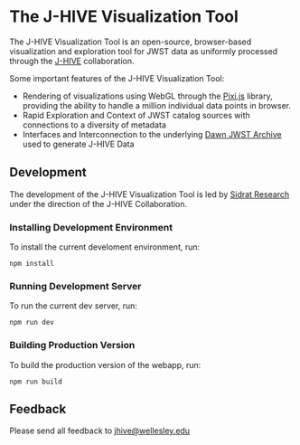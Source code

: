 # The J-HIVE Visualization Tool

The J-HIVE Visualization Tool is an open-source, browser-based visualization and exploration tool for JWST data as uniformly processed through the [J-HIVE](https://www.j-hive.org/) collaboration.

Some important features of the J-HIVE Visualization Tool:

- Rendering of visualizations using WebGL through the [Pixi.js](https://pixijs.com/) library, providing the ability to handle a million individual data points in browser.
- Rapid Exploration and Context of JWST catalog sources with connections to a diversity of metadata
- Interfaces and Interconnection to the underlying [Dawn JWST Archive](https://dawn-cph.github.io/) used to generate J-HIVE Data 


## Development

The development of the J-HIVE Visualization Tool is led by [Sidrat Research](https://www.sidratresearch.com/) under the direction of the J-HIVE Collaboration. 

### Installing Development Environment

To install the current develoment environment, run:

```npm install```

### Running Development Server

To run the current dev server, run:

```npm run dev```


### Building Production Version

To build the production version of the webapp, run:

```npm run build```


## Feedback

Please send all feedback to jhive@wellesley.edu